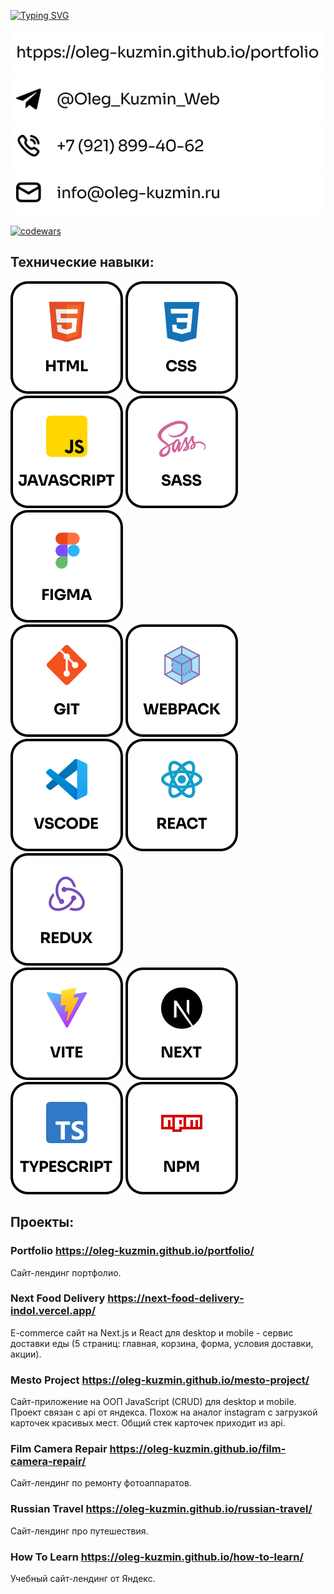 [![Typing SVG](https://readme-typing-svg.herokuapp.com?font=Segoe+UI+Semibold&weight=500&size=28&duration=2000&pause=1&color=000000&background=FFFFFF00&center=true&multiline=true&repeat=false&width=435&height=110&lines=%D0%92%D1%81%D0%B5%D0%BC+%D0%BF%D1%80%D0%B8%D0%B2%D0%B5%D1%82!+%D0%AF+%D0%9E%D0%BB%D0%B5%D0%B3+%D0%9A%D1%83%D0%B7%D1%8C%D0%BC%D0%B8%D0%BD;Frontend+%D1%80%D0%B0%D0%B7%D1%80%D0%B0%D0%B1%D0%BE%D1%82%D1%87%D0%B8%D0%BA;%D0%A1%D0%B0%D0%BD%D0%BA%D1%82-%D0%9F%D0%B5%D1%82%D0%B5%D1%80%D0%B1%D1%83%D1%80%D0%B3%2C+%D0%A0%D0%BE%D1%81%D1%81%D0%B8%D1%8F)](https://git.io/typing-svg)

<div>
  <a href="https://oleg-kuzmin.github.io/portfolio/" target="_blank" rel="noopener">
    <img src='./contacts/portfolio2.svg' alt="Сайт портфолио" />  
  </a>
</div>
<div>
  <a href="https://t.me/Oleg_Kuzmin_Web" target="_blank">
    <img src='./contacts/telegram2.svg' alt="Логотип telegram" />
  </a>
</div>
<div>
  <img src='./contacts/phone2.svg' alt="Телефон" /> 
</div>
<div>
  <img src='./contacts/email2.svg' alt="Почта" /> 
</div>

[![codewars](https://www.codewars.com/users/Oleg_Kuzmin/badges/small)](https://www.codewars.com/users/Oleg_Kuzmin)

## Технические навыки:

<div>  
  <img src='./images/html.svg' alt="Логотип html" />   
  <img src='./images/css.svg' alt="Логотип css" />  
  <img src='./images/javascript.svg' alt="Логотип javascript" />  
  <img src='./images/sass.svg' alt="Логотип sass" />  
  <img src='./images/figma.svg' alt="Логотип figma" />
</div>

<div>  
  <img src='./images/git.svg' alt="Логотип git" />
  <img src='./images/webpack.svg' alt="Логотип webpack" />
  <img src='./images/vscode.svg' alt="Логотип vscode" />
  <img src='./images/react.svg' alt="Логотип react" />
  <img src='./images/redux.svg' alt="Логотип redux" />
</div>

<div>
  <img src='./images/vite.svg' alt="Логотип vite" />
  <img src='./images/next.svg' alt="Логотип next" />
  <img src='./images/typescript.svg' alt="Логотип typescript" />
  <img src='./images/npm.svg' alt="Логотип npm" />
</div>

## Проекты:

### Portfolio https://oleg-kuzmin.github.io/portfolio/

Сайт-лендинг портфолио.

### Next Food Delivery https://next-food-delivery-indol.vercel.app/

E-commerce сайт на Next.js и React для desktop и mobile - сервис доставки еды (5 страниц: главная, корзина, форма, условия доставки, акции).

### Mesto Project https://oleg-kuzmin.github.io/mesto-project/

Сайт-приложение на ООП JavaScript (CRUD) для desktop и mobile. Проект связан с api от яндекса. Похож на аналог instagram с загрузкой карточек красивых мест. Общий стек карточек приходит из api.

### Film Camera Repair https://oleg-kuzmin.github.io/film-camera-repair/

Сайт-лендинг по ремонту фотоаппаратов.

### Russian Travel https://oleg-kuzmin.github.io/russian-travel/

Сайт-лендинг про путешествия.

### How To Learn https://oleg-kuzmin.github.io/how-to-learn/

Учебный сайт-лендинг от Яндекс.
